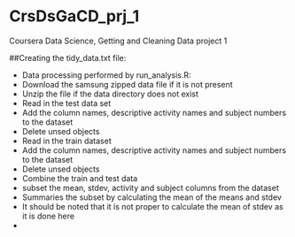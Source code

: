 # CrsDsGaCD_prj_1
Coursera Data Science, Getting and Cleaning Data project 1

##Creating the tidy_data.txt file:
* Data processing performed by run_analysis.R:
*  Download the samsung zipped data file if it is not present
*  Unzip the file if the data directory does not exist
*  Read in the test data set
*  Add the column names, descriptive activity names and subject numbers to the dataset
*  Delete unsed objects
*  Read in the train dataset
*  Add the column names, descriptive activity names and subject numbers to the dataset
*  Delete unsed objects
*  Combine the train and test data
*  subset the mean, stdev, activity and subject columns from the dataset
*  Summaries the subset by calculating the mean of the means and stdev
*   It should be noted that it is not proper to calculate the mean of stdev as it is done here
*

